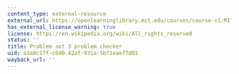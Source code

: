 ```yaml
---
content_type: external-resource
external_url: https://openlearninglibrary.mit.edu/courses/course-v1:MITx+18.05r_10+2022_Summer/courseware/week3/ps3/2?activate_block_id=block-v1%3AMITx%2B18.05r_10%2B2022_Summer%2Btype%40vertical%2Bblock%40ps3-checkvertical
has_external_license_warning: true
license: https://en.wikipedia.org/wiki/All_rights_reserved
status: ''
title: Problem set 3 problem checker
uid: a1e8c17f-c640-42af-931a-5b71eae77d01
wayback_url: ''
---
```

